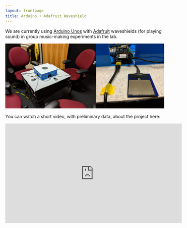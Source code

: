```yaml
---
layout: frontpage
title: Arduino + Adafruit Waveshield
---
```


We are currently using [Arduino Unos](https://www.arduino.cc/) with [Adafruit](https://www.adafruit.com/) waveshields (for playing sound) in group music-making experiments in the lab.    

<img src="https://github.com/lkfink/lkfink.github.io/blob/master/assets/publpics/gem_example.png" alt="arduino" width="560"/>


You can watch a short video, with preliminary data, about the project here: 

<iframe width="560" height="315" src="https://www.youtube.com/embed/tDZCIjiCmLc" title="YouTube video player" frameborder="0" allow="accelerometer; autoplay; clipboard-write; encrypted-media; gyroscope; picture-in-picture" allowfullscreen></iframe>

  
  


